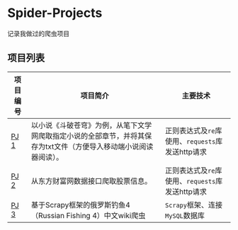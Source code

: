 # Spider-Projects

记录我做过的爬虫项目

## 项目列表

| 项目编号  | 项目简介 | 主要技术 |
| ------------- | ------------- | ------------- |
| [PJ 1](https://github.com/yufanwenshu/Spider-Projects/tree/main/Projects/PJ1) | 以小说《斗破苍穹》为例，从笔下文学网爬取指定小说的全部章节，并将其保存为txt文件（方便导入移动端小说阅读器阅读）。  | 正则表达式及`re`库使用、`requests`库发送http请求 |
| [PJ 2](https://github.com/yufanwenshu/Spider-Projects/tree/main/Projects/PJ2) | 从东方财富网数据接口爬取股票信息。  | 正则表达式及`re`库使用、`requests`库发送http请求 |
| [PJ 3](https://github.com/yufanwenshu/Spider-Projects/tree/main/Projects/PJ3) | 基于Scrapy框架的俄罗斯钓鱼4（Russian Fishing 4）中文wiki爬虫  | `Scrapy`框架、连接`MySQL`数据库 |
